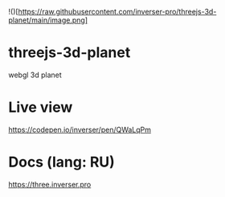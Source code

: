 !()[https://raw.githubusercontent.com/inverser-pro/threejs-3d-planet/main/image.png]
# threejs-3d-planet
webgl 3d planet

# Live view
https://codepen.io/inverser/pen/QWaLqPm

# Docs (lang: RU)

https://three.inverser.pro
